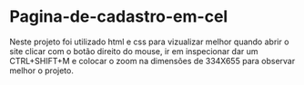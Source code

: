 # Pagina-de-cadastro-em-cel
Neste projeto foi utilizado html e css para vizualizar melhor quando abrir o site clicar com o botão direito do mouse, ir em inspecionar dar um CTRL+SHIFT+M e colocar o zoom na dimensões de 334X655 para observar melhor o projeto.
